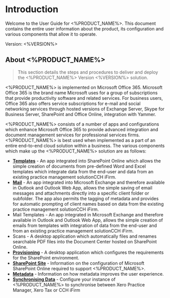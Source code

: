 # Introduction

Welcome to the User Guide for  <%PRODUCT_NAME%>. This document contains the entire user information about the product, its configuration and various components that allow it to operate.

Version: <%VERSION%>

## About <%PRODUCT_NAME%>

> This section details the steps and procedures to deliver and deploy the <%PRODUCT_NAME%> Version <%VERSION%> solution.

<%PRODUCT_NAME%> is implemented on Microsoft Office 365. Microsoft Office 365 is the brand name Microsoft uses for a group of subscriptions that provide productivity
software and related services. For business users, Office 365 also offers service subscriptions for e-mail and social networking services through hosted versions of Exchange
Server, Skype for Business Server, SharePoint and Office Online, integration with Yammer.

<%PRODUCT_NAME%> consists of a number of apps and configurations which enhance Microsoft Office 365 to provide advanced integration and document management services
for professional services firms. <%PRODUCT_NAME%> is best used when implemented as a part of an entire end-to-end cloud solution within a business. 
The various components which make up the <%PRODUCT_NAME%> solution are as follows:

- **[Templates](templates.md)** - An app integrated into SharePoint Online which allows the simple creation of documents from pre-defined Word and Excel templates which integrate data from the end-user and data from an existing practice management solutionCCH iFirm.
- **[Mail](mail.md)** - An app integrated into Microsoft Exchange and therefore available in Outlook and Outlook Web App, allows the simple saving of email messages and attachments directly into a specific client folder or subfolder. The app also permits the tagging of metadata and provides for automatic prompting of client names based on data from the existing practice management solutionCCH iFirm.
- Mail Templates - An app integrated in Microsoft Exchange and therefore available in Outlook and Outlook Web App, allows the simple creation of emails from templates with integration of data from the end-user and from an existing practice management solutionCCH iFirm.
- Scans - A desktop application which automatically files and renames searchable PDF files into the Document Center hosted on SharePoint Online.
- **[Provisioning](provisioning.md)** - A desktop application which configures the requirements for the SharePoint environment.
- **[SharePoint Site](sharepoint-site.md)** - Information on the configuration of Microsoft SharePoint Online required to support <%PRODUCT_NAME%>.
- **[Metadata](metadata.md)** - Information on how metadata improves the user experience.
- **[Synchronising Data](cchsync.md)** - Configure your instance of <%PRODUCT_NAME%> to synchronise between Xero Practice Manager, Xero Tax or CCH iFirm
